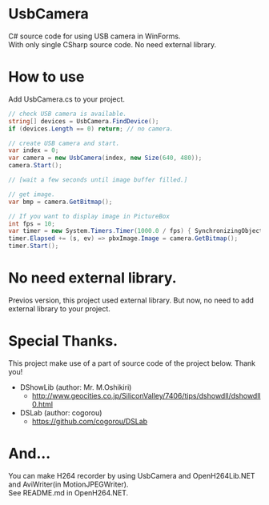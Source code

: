 # UsbCamera
C# source code for using USB camera in WinForms.  
With only single CSharp source code. No need external library.

# How to use
Add UsbCamera.cs to your project.    
```C#
// check USB camera is available.
string[] devices = UsbCamera.FindDevice();
if (devices.Length == 0) return; // no camera.

// create USB camera and start.
var index = 0;
var camera = new UsbCamera(index, new Size(640, 480));
camera.Start();

// [wait a few seconds until image buffer filled.]

// get image.
var bmp = camera.GetBitmap();

// If you want to display image in PictureBox
int fps = 10;
var timer = new System.Timers.Timer(1000.0 / fps) { SynchronizingObject = this };
timer.Elapsed += (s, ev) => pbxImage.Image = camera.GetBitmap();
timer.Start();
```

# No need external library.
Previos version, this project used external library.
But now, no need to add external library to your project.

# Special Thanks.
This project make use of a part of source code of the project below. Thank you!   
* DShowLib (author: Mr. M.Oshikiri)  
    - http://www.geocities.co.jp/SiliconValley/7406/tips/dshowdll/dshowdll0.html  
* DSLab (author: cogorou)  
    - https://github.com/cogorou/DSLab

# And...
You can make H264 recorder by using UsbCamera and OpenH264Lib.NET and AviWriter(in MotionJPEGWriter).  
See README.md in OpenH264.NET.
